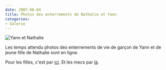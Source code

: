 ```yaml
---
date: 2007-06-04
title: Photos des enterrements de Nathalie et Yann
categories:
- Galerie
---
```

 <img src="https://dlgjp9x71cipk.cloudfront.net/2007/06/yannetnath.png" alt="Yann et Nathalie" />

Les temps attendu photos des enterrements de vie de garçon de Yann et de jeune fille de Nathalie sont en ligne.

Pour les filles, c'est par <a href="https://alienlebarge.ch/picsengine/#album=13" title="Les photos des filles">ici</a>.
Et les mecs par <a href="https://alienlebarge.ch/picsengine/#album=14" title="Les photos des garçons">là</a>.
